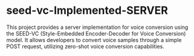 # seed-vc-Implemented-SERVER
This project provides a server implementation for voice conversion using the SEED-VC (Style-Embedded Encoder-Decoder for Voice Conversion) model. It allows developers to convert voice samples through a simple POST request, utilizing zero-shot voice conversion capabilities.
